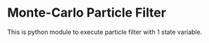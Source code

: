 # Monte-Carlo Particle Filter
This is python module to execute particle filter with 1 state variable.

